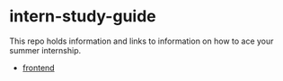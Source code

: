 # intern-study-guide
This repo holds information and links to information on how to ace your summer internship.
* [frontend](/frontend-development/README.md)
